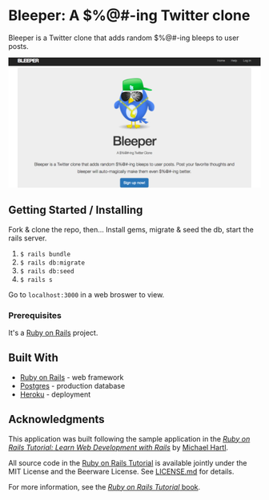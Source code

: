 # Bleeper: A $%@#-ing Twitter clone

Bleeper is a Twitter clone that adds random $%@#-ing bleeps to user posts.

<kbd>
  <img src="https://github.com/ramon-luis/bleeper/raw/master/bleeper-screenshot.png">
</kbd>
<br />

## Getting Started / Installing

Fork & clone the repo, then...
Install gems, migrate & seed the db, start the rails server.

1. `$ rails bundle`
2. `$ rails db:migrate`
3. `$ rails db:seed`
4. `$ rails s`

Go to `localhost:3000` in a web broswer to view.

### Prerequisites

It's a [Ruby on Rails](http://rubyonrails.org/) project.

## Built With

* [Ruby on Rails](http://rubyonrails.org/) - web framework
* [Postgres](https://www.postgresql.org/) - production database
* [Heroku](https://www.heroku.com/) - deployment

## Acknowledgments

This application was built following the sample application in the [*Ruby on Rails Tutorial: Learn Web Development with Rails*](http://www.railstutorial.org/) by [Michael Hartl](http://www.michaelhartl.com/).

All source code in the [Ruby on Rails Tutorial](http://railstutorial.org/)
is available jointly under the MIT License and the Beerware License. See
[LICENSE.md](LICENSE.md) for details.

For more information, see the
[*Ruby on Rails Tutorial* book](http://www.railstutorial.org/book).
